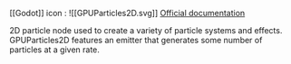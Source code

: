 [[Godot]] icon : ![[GPUParticles2D.svg]]
[Official documentation](https://docs.godotengine.org/en/stable/classes/class_gpuparticles2d.html)

2D particle node used to create a variety of particle systems and effects. GPUParticles2D features an emitter that generates some number of particles at a given rate.